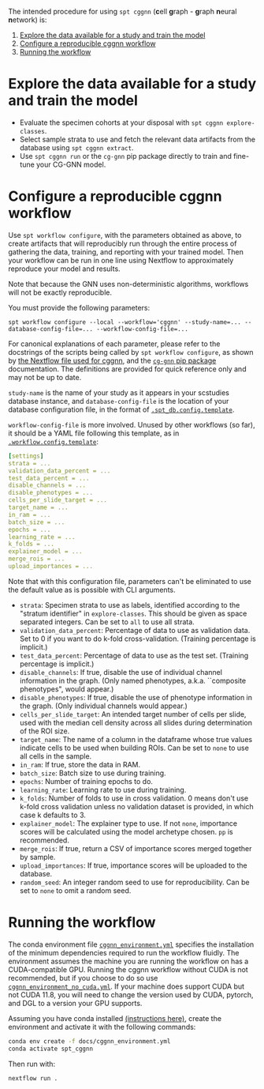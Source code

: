 The intended procedure for using `spt cggnn` (**c**ell **g**raph - **g**raph **n**eural **n**etwork) is:

1. [Explore the data available for a study and train the model](#explore-the-data-available-for-a-study-and-train-the-model)
2. [Configure a reproducible cggnn workflow](#configure-a-reproducible-cggnn-workflow)
3. [Running the workflow](#running-the-workflow)

# Explore the data available for a study and train the model

- Evaluate the specimen cohorts at your disposal with `spt cggnn explore-classes`.
- Select sample strata to use and fetch the relevant data artifacts from the database using `spt cggnn extract`.
- Use `spt cggnn run` or the `cg-gnn` pip package directly to train and fine-tune your CG-GNN model.

# Configure a reproducible cggnn workflow

Use `spt workflow configure`, with the parameters obtained as above, to create artifacts that will reproducibly run through the entire process of gathering the data, training, and reporting with your trained model. Then your workflow can be run in one line using Nextflow to approximately reproduce your model and results.

Note that because the GNN uses non-deterministic algorithms, workflows will not be exactly reproducible.

You must provide the following parameters:

```
spt workflow configure --local --workflow='cggnn' --study-name=... --database-config-file=... --workflow-config-file=...
```

For canonical explanations of each parameter, please refer to the docstrings of the scripts being called by `spt workflow configure`, as shown by [the Nextflow file used for cggnn](spatialprofilingtoolbox/workflow/assets/cggnn.nf), and the [`cg-gnn` pip package](https://pypi.org/project/cg-gnn/) documentation. The definitions are provided for quick reference only and may not be up to date.

`study-name` is the name of your study as it appears in your scstudies database instance, and `database-config-file` is the location of your database configuration file, in the format of [`.spt_db.config.template`](https://github.com/nadeemlab/SPT/blob/main/spatialprofilingtoolbox/workflow/assets/.spt_db.config.template).

`workflow-config-file` is more involved. Unused by other workflows (so far), it should be a YAML file following this template, as in [`.workflow.config.template`](https://github.com/nadeemlab/SPT/blob/main/spatialprofilingtoolbox/workflow/assets/.workflow.config.template):

```yaml
[settings]
strata = ...
validation_data_percent = ...
test_data_percent = ...
disable_channels = ...
disable_phenotypes = ...
cells_per_slide_target = ...
target_name = ...
in_ram = ...
batch_size = ...
epochs = ...
learning_rate = ...
k_folds = ...
explainer_model = ...
merge_rois = ...
upload_importances = ...
```

Note that with this configuration file, parameters can't be eliminated to use the default value as is possible with CLI arguments.

* `strata`: Specimen strata to use as labels, identified according to the "stratum identifier" in `explore-classes`. This should be given as space separated integers. Can be set to `all` to use all strata.
* `validation_data_percent`: Percentage of data to use as validation data. Set to 0 if you want to do k-fold cross-validation. (Training percentage is implicit.)
* `test_data_percent`: Percentage of data to use as the test set. (Training percentage is implicit.)
* `disable_channels`: If true, disable the use of individual channel information in the graph. (Only named phenotypes, a.k.a. ``composite phenotypes", would appear.)
* `disable_phenotypes`: If true, disable the use of phenotype information in the graph. (Only individual channels would appear.)
* `cells_per_slide_target`: An intended target number of cells per slide, used with the median cell density across all slides during determination of the ROI size.
* `target_name`: The name of a column in the dataframe whose true values indicate cells to be used when building ROIs. Can be set to `none` to use all cells in the sample.
* `in_ram`: If true, store the data in RAM.
* `batch_size`: Batch size to use during training.
* `epochs`: Number of training epochs to do.
* `learning_rate`: Learning rate to use during training.
* `k_folds`: Number of folds to use in cross validation. 0 means don't use k-fold cross validation unless no validation dataset is provided, in which case k defaults to 3.
* `explainer_model`: The explainer type to use. If not `none`, importance scores will be calculated using the model archetype chosen. `pp` is recommended.
* `merge_rois`: If true, return a CSV of importance scores merged together by sample.
* `upload_importances`: If true, importance scores will be uploaded to the database.
* `random_seed`: An integer random seed to use for reproducibility. Can be set to `none` to omit a random seed.

# Running the workflow

The conda environment file [`cggnn_environment.yml`](cggnn_environment.yml) specifies the installation of the minimum dependencies required to run the workflow fluidly. The environment assumes the machine you are running the workflow on has a CUDA-compatible GPU. Running the cggnn workflow without CUDA is not recommended, but if you choose to do so use [`cggnn_environment_no_cuda.yml`](cggnn_environment_no_cuda.yml). If your machine does support CUDA but not CUDA 11.8, you will need to change the version used by CUDA, pytorch, and DGL to a version your GPU supports.

Assuming you have conda installed [(instructions here)](https://conda.io/projects/conda/en/latest/user-guide/install/index.html), create the environment and activate it with the following commands:

```sh
conda env create -f docs/cggnn_environment.yml
conda activate spt_cggnn
```

Then run with:
```sh
nextflow run .
```
